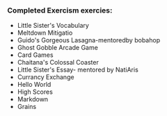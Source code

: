 ###  Completed Exercism exercies:

 * Little Sister's Vocabulary
 * Meltdown Mitigatio
 * Guido's Gorgeous Lasagna-mentoredby bobahop
 * Ghost Gobble Arcade Game
 * Card Games
 * Chaitana's Colossal Coaster
 * Little Sister's Essay- mentored by NatiAris
 * Currancy Exchange
 * Hello World
 * High Scores
 * Markdown
 * Grains
